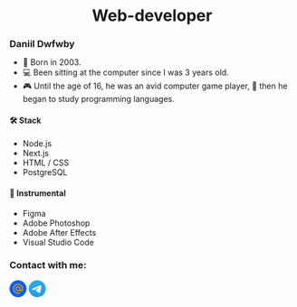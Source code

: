 <h1 align="center" >Web-developer</h1>
<h3 style="margin-bottom: 0px">Daniil Dwfwby</h3>
<ul>
  <li>👶 Born in 2003.</li>
  <li>💻 Been sitting at the computer since I was 3 years old.</li>
  <li>🎮 Until the age of 16, he was an avid computer game player, 📕 then he began to study programming languages.</li>
</ul>

<h4>🛠️ Stack</h4>
<ul>
  <li>Node.js</li>
  <li>Next.js</li>
  <li>HTML / CSS</li>
  <li>PostgreSQL</li>
</ul>

<h4>🧰 Instrumental</h4>
<ul>
  <li>Figma</li>
  <li>Adobe Photoshop</li>
  <li>Adobe After Effects</li>
  <li>Visual Studio Code</li>
</ul>

### Contact with me:
[<img  src="https://github.com/dwfwby/dwfwby/blob/main/mail_ru_logo_icon_147267.webp" width="30">](mailto:czacind@bk.ru)        [<img src="https://github.com/dwfwby/dwfwby/blob/main/Telegram_2019_Logo.svg.png" width="30">](https://t.me/dwfwby)
